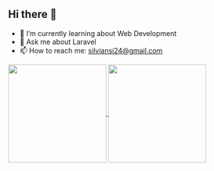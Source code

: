 ## Hi there 👋

<!--
**silviansi/silviansi** is a ✨ _special_ ✨ repository because its `README.md` (this file) appears on your GitHub profile.

Here are some ideas to get you started:-->

- 🌱 I’m currently learning about Web Development
- 💬 Ask me about Laravel
- 📫 How to reach me: silviansi24@gmail.com

<a href="https://github.com/silviansi/github-readme-stats">
  <img height=200 align="center" src="https://github-readme-stats.vercel.app/api?username=silviansi" />
</a>
<a href="https://github.com/silviansi/convoychat">
  <img height=200 align="center" src="https://github-readme-stats.vercel.app/api/top-langs?username=silviansi&layout=compact&langs_count=8&card_width=320" />
</a>
